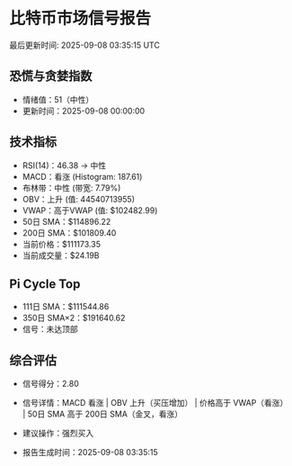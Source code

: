 # 比特币市场信号报告

最后更新时间: 2025-09-08 03:35:15 UTC

## 恐慌与贪婪指数
- 情绪值：51（中性）
- 更新时间：2025-09-08 00:00:00

## 技术指标
- RSI(14)：46.38 → 中性
- MACD：看涨 (Histogram: 187.61)
- 布林带：中性 (带宽: 7.79%)
- OBV：上升 (值: 44540713955)
- VWAP：高于VWAP (值: $102482.99)
- 50日 SMA：$114896.22
- 200日 SMA：$101809.40
- 当前价格：$111173.35
- 当前成交量：$24.19B

## Pi Cycle Top
- 111日 SMA：$111544.86
- 350日 SMA×2：$191640.62
- 信号：未达顶部

## 综合评估
- 信号得分：2.80
- 信号详情：MACD 看涨 | OBV 上升（买压增加） | 价格高于 VWAP（看涨） | 50日 SMA 高于 200日 SMA（金叉，看涨）
- 建议操作：强烈买入

- 报告生成时间：2025-09-08 03:35:15